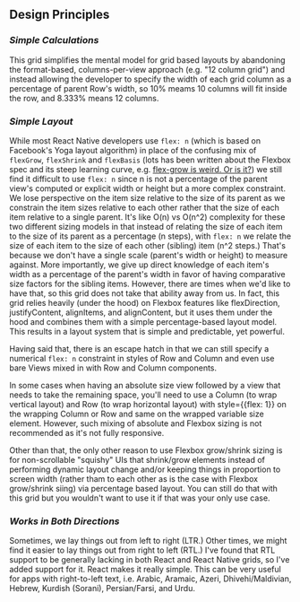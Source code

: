 ## Design Principles

### _Simple Calculations_

This grid simplifies the mental model for grid based layouts by abandoning the format-based, columns-per-view approach (e.g. "12 column grid") and instead allowing the developer to specify the width of each grid column as a percentage of parent Row's width, so 10% meams 10 columns will fit inside the row, and 8.333% means 12 columns. 

### _Simple Layout_

While most React Native developers use `flex: n` (which is based on Facebook's Yoga layout algorithm) in place of the confusing mix of `flexGrow`, `flexShrink` and `flexBasis` (lots has been written about the Flexbox spec and its steep learning curve, e.g. [flex-grow is weird. Or is it?](https://css-tricks.com/flex-grow-is-weird/)) we still find it difficult to use `flex: n` since n is not a percentage of the parent view's computed or explicit width or height but a more complex constraint. We lose perspective on the item size relative to the size of its parent as we constrain the item sizes relative to each other rather that the size of each item relative to a single parent. It's like O(n) vs O(n^2) complexity for these two different sizing models in that instead of relating the size of each item to the size of its parent as a percentage (n steps), with `flex: n` we relate the size of each item to the size of each other (sibling) item (n^2 steps.) That's because we don't have a single scale (parent's width or height) to measure against. More importantly, we give up direct knowledge of each item's width as a percentage of the parent's width in favor of having comparative size factors for the sibling items. However, there are times when we'd like to have that, so this grid does not take that ability away from us. In fact, this grid relies heavily (under the hood) on Flexbox features like flexDirection, justifyContent, alignItems, and alignContent, but it uses them under the hood and combines them with a simple percentage-based layout model. This results in a layout system that is simple and predictable, yet powerful.

Having said that, there is an escape hatch in that we can still specify a numerical `flex: n` constraint in styles of Row and Column and even use bare Views mixed in with Row and Column components. 

In some cases when having an absolute size view followed by a view that needs to take the remaining space, you'll need to use a Column (to wrap vertical layout) and Row (to wrap horizontal layout) with style={{flex: 1}} on the wrapping Column or Row and same on the wrapped variable size element. However, such mixing of absolute and Flexbox sizing is not recommended as it's not fully responsive.

Other than that, the only other reason to use Flexbox grow/shrink sizing is for non-scrollable "squishy" UIs that shrink/grow elements instead of performing dynamic layout change and/or keeping things in proportion to screen width (rather tham to each other as is the case with Flexbox grow/shrink siing) via percentage based layout. You can still do that with this grid but you wouldn't want to use it if that was your only use case. 

### _Works in Both Directions_

Sometimes, we lay things out from left to right (LTR.) Other times, we might find it easier to lay things out from right to left (RTL.) I've found that RTL support to be generally lacking in both React and React Native grids, so I've added support for it. React makes it really simple. This can be very useful for apps with right-to-left text, i.e. Arabic, Aramaic, Azeri, Dhivehi/Maldivian, Hebrew, Kurdish (Sorani), Persian/Farsi, and Urdu.
